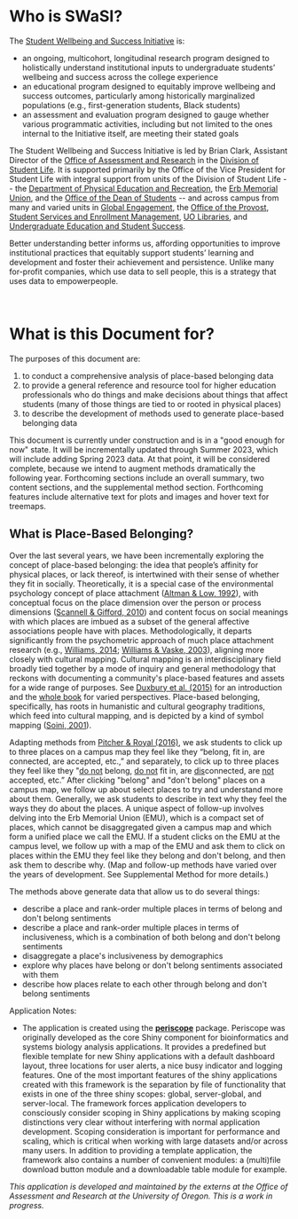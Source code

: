
# Who is SWaSI?


The [Student Wellbeing and Success Initiative](https://uoregon-my.sharepoint.com/:u:/g/personal/clark13_uoregon_edu/EY4zzGdo3o9ImgpS89tM2wAB4CrNAqmPyAxDAZQ-mNuzJw) is:

- an ongoing, multicohort, longitudinal research program designed to holistically understand institutional inputs to undergraduate students’ wellbeing and success across the college experience
- an educational program designed to equitably improve wellbeing and success outcomes, particularly among historically marginalized populations (e.g., first-generation students, Black students)
- an assessment and evaluation program designed to gauge whether various programmatic activities, including but not limited to the ones internal to the Initiative itself, are meeting their stated goals

The Student Wellbeing and Success Initiative is led by Brian Clark, Assistant Director of the [Office of Assessment and Research](https://studentlife.uoregon.edu/research) in the [Division of Student Life](https://studentlife.uoregon.edu/). It is supported primarily by the Office of the Vice President for Student Life with integral support from units of the Division of Student Life -- the [Department of Physical Education and Recreation](https://rec.uoregon.edu/), the [Erb Memorial Union](https://emu.uoregon.edu/), and the [Office of the Dean of Students](https://dos.uoregon.edu/) -- and across campus from many and varied units in [Global Engagement](https://international.uoregon.edu/), the [Office of the Provost](https://provost.uoregon.edu/), [Student Services and Enrollment Management](https://ssem.uoregon.edu/), [UO Libraries](https://library.uoregon.edu/), and [Undergraduate Education and Student Success](https://uess.uoregon.edu/).

Better understanding better informs us, affording opportunities to improve institutional practices that equitably support students’ learning and development and foster their achievement and persistence. Unlike many for-profit companies, which use data to sell people, this is a strategy that uses data to <span class="blue-text">empower</span>people.

<br>

# What is this Document for?

The purposes of this document are:

1. to conduct a comprehensive analysis of place-based belonging data
2. to provide a general reference and resource tool for higher education professionals who do things and make decisions about things that affect students (many of those things are tied to or rooted in physical places)
3. to describe the development of methods used to generate place-based belonging data

<span class="blue-text">This document is currently under construction and is in a "good enough for now" state.</span> It will be incrementally updated through Summer 2023, which will include adding Spring 2023 data. At that point, it will be considered complete, because we intend to augment methods dramatically the following year. Forthcoming sections include an overall summary, two content sections, and the supplemental method section. Forthcoming features include alternative text for plots and images and hover text for treemaps.

## What is Place-Based Belonging?

Over the last several years, we have been incrementally exploring the concept of place-based belonging: the idea that people’s affinity for physical places, or lack thereof, is intertwined with their sense of whether they fit in socially. Theoretically, it is a special case of the environmental psychology concept of place attachment ([Altman & Low, 1992](https://link.springer.com/chapter/10.1007/978-1-4684-8753-4_1)), with conceptual focus on the place dimension over the person or process dimensions ([Scannell & Gifford, 2010](https://uoregon-my.sharepoint.com/:b:/g/personal/clark13_uoregon_edu/EUOwgiMvl5pKonwqByWz8BoBkjCnPQk0VAw9mm1fzn3XfQ?e=WW9q1Z)) and content focus on social meanings with which places are imbued as a subset of the general affective associations people have with places. Methodologically, it departs significantly from the psychometric approach of much place attachment research (e.g., [Williams, 2014](https://uoregon-my.sharepoint.com/:b:/g/personal/clark13_uoregon_edu/EVGZxfZPNRlEoofpQI9UQz4BreUZgn5Z-W0Z7gVMNK7fdQ?e=xTznoC); [Williams & Vaske, 2003](https://uoregon-my.sharepoint.com/:b:/g/personal/clark13_uoregon_edu/EVXdi_qf-_hPpRc_iruUoNwBJ1ma0fuw3ZHknWZWW2YAXQ?e=pVPMkt)), aligning more closely with cultural mapping. Cultural mapping is an interdisciplinary field broadly tied together by a mode of inquiry and general methodology that reckons with documenting a community's place-based features and assets for a wide range of purposes. See [Duxbury et al. (2015)](https://uoregon-my.sharepoint.com/:b:/g/personal/clark13_uoregon_edu/EQSU3UqGrw1GpScojaHKFVUBLiH2uuzMOtTlFmkpMoEr6w?e=jE9T38) for an introduction and the [whole book](https://www.routledge.com/Cultural-Mapping-as-Cultural-Inquiry/Duxbury-Garrett-Petts-MacLennan/p/book/9780367599003) for varied perspectives. Place-based belonging, specifically, has roots in humanistic and cultural geography traditions, which feed into cultural mapping, and is depicted by a kind of symbol mapping ([Soini, 2001](https://uoregon-my.sharepoint.com/:b:/g/personal/clark13_uoregon_edu/EVIw9hlo0LdGkCrxUpVFoYwBg__H3LRwrnGmUAavpQ1pRg?e=JyQV4u)).

Adapting methods from [Pitcher & Royal (2016)](https://uoregon-my.sharepoint.com/:b:/g/personal/clark13_uoregon_edu/ETDssdQ-bW1LsSA_db4aaVgBd_vO02wIffeQ_AqgQ3TgwQ?e=yBVY5o), we ask students to click up to three places on a campus map they feel like they “belong, fit in, are connected, are accepted, etc.,” and separately, to click up to three places they feel like they "[do not](#) belong, [do not](#) fit in, are [dis](#)connected, are [not](#) accepted, etc.” After clicking "belong" and "don't belong" places on a campus map, we follow up about select places to try and understand more about them. Generally, we ask students to describe in text why they feel the ways they do about the places. A unique aspect of follow-up involves delving into the Erb Memorial Union (EMU), which is a compact set of places, which cannot be disaggregated given a campus map and which form a unified place we call the EMU. If a student clicks on the EMU at the campus level, we follow up with a map of the EMU and ask them to click on places within the EMU they feel like they belong and don't belong, and then ask them to describe why. (Map and follow-up methods have varied over the years of development. See <span class="blue-text">Supplemental Method</span> for more details.)

The methods above generate data that allow us to do several things:

- describe a place and rank-order multiple places in terms of belong and don't belong sentiments
- describe a place and rank-order multiple places in terms of inclusiveness, which is a combination of both belong and don't belong sentiments
- disaggregate a place's inclusiveness by demographics
- explore why places have belong or don't belong sentiments associated with them
- describe how places relate to each other through belong and don't belong sentiments

Application Notes:

- The application is created using the [**periscope**](https://github.com/neuhausi/periscope) package. Periscope was originally developed as the core Shiny component for bioinformatics and systems biology analysis applications. It provides a predefined but flexible template for new Shiny applications with a default dashboard layout, three locations for user alerts, a nice busy indicator and logging features. One of the most important features of the shiny applications created with this framework is the separation by file of functionality that exists in one of the three shiny scopes: global, server-global, and server-local. The framework forces application developers to consciously consider scoping in Shiny applications by making scoping distinctions very clear without interfering with normal application development. Scoping consideration is important for performance and scaling, which is critical when working with large datasets and/or across many users. In addition to providing a template application, the framework also contains a number of convenient modules: a (multi)file download button module and a downloadable table module for example.

*This application is developed and maintained by the externs at the Office of Assessment and Research at the University of Oregon. This is a work in progress.*
